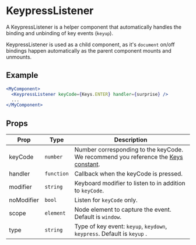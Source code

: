 # KeypressListener

A KeypressListener is a helper component that automatically handles the binding and unbinding of key events (`keyup`).

KeypressListener is used as a child component, as it's `document` on/off bindings happen automatically as the parent component mounts and unmounts.


## Example

```jsx
<MyComponent>
  <KeypressListener keyCode={Keys.ENTER} handler={surprise} />
  ...
</MyComponent>
```


## Props

| Prop | Type | Description |
| --- | --- | --- |
| keyCode | `number` | Number corresponding to the keyCode. We recommend you reference the [Keys constant](../../constants/Keys.js). |
| handler | `function` | Callback when the keyCode is pressed. |
| modifier | `string` | Keyboard modifier to listen to in addition to `keyCode`. |
| noModifier | `bool` | Listen for `keyCode` only. |
| scope | `element` | Node element to capture the event. Default is `window`. |
| type | `string` | Type of key event: `keyup`, `keydown`, `keypress`. Default is `keyup` .|
